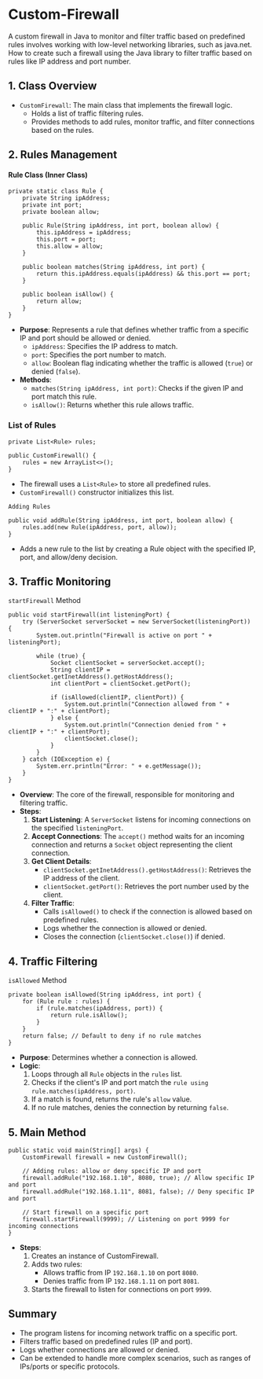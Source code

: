 # Custom-Firewall
A custom firewall in Java to monitor and filter traffic based on predefined rules involves working with low-level networking libraries, such as java.net. How to create such a firewall using the Java library to filter traffic based on rules like IP address and port number.


## 1. Class Overview
* `CustomFirewall`: The main class that implements the firewall logic.
    * Holds a list of traffic filtering rules.
    * Provides methods to add rules, monitor traffic, and filter connections based on the rules.


## 2. Rules Management
#### Rule Class (Inner Class)
```
private static class Rule {
    private String ipAddress;
    private int port;
    private boolean allow;

    public Rule(String ipAddress, int port, boolean allow) {
        this.ipAddress = ipAddress;
        this.port = port;
        this.allow = allow;
    }

    public boolean matches(String ipAddress, int port) {
        return this.ipAddress.equals(ipAddress) && this.port == port;
    }

    public boolean isAllow() {
        return allow;
    }
}
```
* **Purpose**: Represents a rule that defines whether traffic from a specific IP and port should be allowed or denied.
    * `ipAddress`: Specifies the IP address to match.
    * `port`: Specifies the port number to match.
    * `allow`: Boolean flag indicating whether the traffic is allowed (`true`) or denied (`false`).
* **Methods**:
    * `matches(String ipAddress, int port)`: Checks if the given IP and port match this rule.
    * `isAllow()`: Returns whether this rule allows traffic.

### List of Rules
```
private List<Rule> rules;

public CustomFirewall() {
    rules = new ArrayList<>();
}
```
* The firewall uses a `List<Rule>` to store all predefined rules.
* `CustomFirewall()` constructor initializes this list.
```
Adding Rules

public void addRule(String ipAddress, int port, boolean allow) {
    rules.add(new Rule(ipAddress, port, allow));
}
```
* Adds a new rule to the list by creating a Rule object with the specified IP, port, and allow/deny decision.


## 3. Traffic Monitoring
`startFirewall` Method
```
public void startFirewall(int listeningPort) {
    try (ServerSocket serverSocket = new ServerSocket(listeningPort)) {
        System.out.println("Firewall is active on port " + listeningPort);

        while (true) {
            Socket clientSocket = serverSocket.accept();
            String clientIP = clientSocket.getInetAddress().getHostAddress();
            int clientPort = clientSocket.getPort();

            if (isAllowed(clientIP, clientPort)) {
                System.out.println("Connection allowed from " + clientIP + ":" + clientPort);
            } else {
                System.out.println("Connection denied from " + clientIP + ":" + clientPort);
                clientSocket.close();
            }
        }
    } catch (IOException e) {
        System.err.println("Error: " + e.getMessage());
    }
}
```

* **Overview**: The core of the firewall, responsible for monitoring and filtering traffic.
* **Steps**:
  1. **Start Listening**: A `ServerSocket` listens for incoming connections on the specified `listeningPort`.
  2. **Accept Connections**: The `accept()` method waits for an incoming connection and returns a `Socket` object representing the client connection.
  3. **Get Client Details**:
      * `clientSocket.getInetAddress().getHostAddress()`: Retrieves the IP address of the client.
      * `clientSocket.getPort()`: Retrieves the port number used by the client.
  5. **Filter Traffic**:
      *  Calls `isAllowed()` to check if the connection is allowed based on predefined rules.
      *  Logs whether the connection is allowed or denied.
      *  Closes the connection (`clientSocket.close()`) if denied.


## 4. Traffic Filtering
`isAllowed` Method
```
private boolean isAllowed(String ipAddress, int port) {
    for (Rule rule : rules) {
        if (rule.matches(ipAddress, port)) {
            return rule.isAllow();
        }
    }
    return false; // Default to deny if no rule matches
}
```
* **Purpose**: Determines whether a connection is allowed.
* **Logic**:
    1. Loops through all `Rule` objects in the `rules` list.
    2. Checks if the client's IP and port match the `rule using rule.matches(ipAddress, port)`.
    3. If a match is found, returns the rule's `allow` value.
    4. If no rule matches, denies the connection by returning `false`.


## 5. Main Method
```
public static void main(String[] args) {
    CustomFirewall firewall = new CustomFirewall();
    
    // Adding rules: allow or deny specific IP and port
    firewall.addRule("192.168.1.10", 8080, true); // Allow specific IP and port
    firewall.addRule("192.168.1.11", 8081, false); // Deny specific IP and port

    // Start firewall on a specific port
    firewall.startFirewall(9999); // Listening on port 9999 for incoming connections
}
```
* **Steps**:
  1. Creates an instance of CustomFirewall.
  2. Adds two rules:
      * Allows traffic from IP `192.168.1.10` on port `8080`.
      * Denies traffic from IP `192.168.1.11` on port `8081`.
  3. Starts the firewall to listen for connections on port `9999`.


## Summary
* The program listens for incoming network traffic on a specific port.
* Filters traffic based on predefined rules (IP and port).
* Logs whether connections are allowed or denied.
* Can be extended to handle more complex scenarios, such as ranges of IPs/ports or specific protocols.
  
